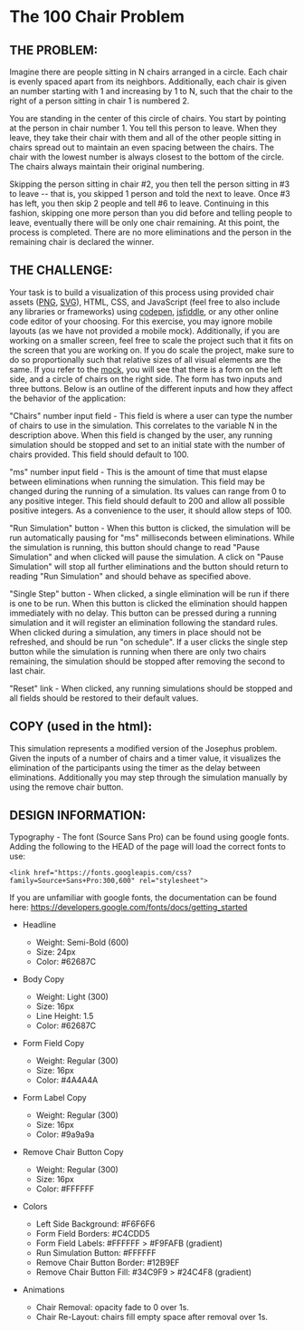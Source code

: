 # The 100 Chair Problem

## THE PROBLEM:
Imagine there are people sitting in N chairs arranged in a circle. Each chair is evenly spaced apart from its neighbors. Additionally, each chair is given an number starting with 1 and increasing by 1 to N, such that the chair to the right of a person sitting in chair 1 is numbered 2.

You are standing in the center of this circle of chairs. You start by pointing at the person in chair number 1. You tell this person to leave. When they leave, they take their chair with them and all of the other people sitting in chairs spread out to maintain an even spacing between the chairs. The chair with the lowest number is always closest to the bottom of the circle. The chairs always maintain their original numbering.

Skipping the person sitting in chair #2, you then tell the person sitting in #3 to leave -- that is, you skipped 1 person and told the next to leave. Once #3 has left, you then skip 2 people and tell #6 to leave. Continuing in this fashion, skipping one more person than you did before and telling people to leave, eventually there will be only one chair remaining. At this point, the process is completed. There are no more eliminations and the person in the remaining chair is declared the winner.

## THE CHALLENGE:
Your task is to build a visualization of this process using provided chair assets ([PNG](https://media1.popsugar-assets.com/static/imgs/interview/chair.png), [SVG](https://media1.popsugar-assets.com/static/imgs/interview/chair.svg)), HTML, CSS, and JavaScript (feel free to also include any libraries or frameworks) using [codepen](https://codepen.io), [jsfiddle](https://jsfiddle.net), or any other online code editor of your choosing. For this exercise, you may ignore mobile layouts (as we have not provided a mobile mock). Additionally, if you are working on a smaller screen, feel free to scale the project such that it fits on the screen that you are working on. If you do scale the project, make sure to do so proportionally such that relative sizes of all visual elements are the same. If you refer to the [mock](https://media1.popsugar-assets.com/static/imgs/interview/100_Chair_Problem.png), you will see that there is a form on the left side, and a circle of chairs on the right side. The form has two inputs and three buttons. Below is an outline of the different inputs and how they affect the behavior of the application:

"Chairs" number input field - This field is where a user can type the number of chairs to use in the simulation. This correlates to the variable N in the description above. When this field is changed by the user, any running simulation should be stopped and set to an initial state with the number of chairs provided. This field should default to 100.

"ms" number input field - This is the amount of time that must elapse between eliminations when running the simulation. This field may be changed during the running of a simulation. Its values can range from 0 to any positive integer. This field should default to 200 and allow all possible positive integers. As a convenience to the user, it should allow steps of 100.

"Run Simulation" button - When this button is clicked, the simulation will be run automatically pausing for "ms" milliseconds between eliminations. While the simulation is running, this button should change to read "Pause Simulation" and when clicked will pause the simulation. A click on "Pause Simulation" will stop all further eliminations and the button should return to reading "Run Simulation" and should behave as specified above.

"Single Step" button - When clicked, a single elimination will be run if there is one to be run. When this button is clicked the elimination should happen immediately with no delay. This button can be pressed during a running simulation and it will register an elimination following the standard rules. When clicked during a simulation, any timers in place should not be refreshed, and should be run "on schedule". If a user clicks the single step button while the simulation is running when there are only two chairs remaining, the simulation should be stopped after removing the second to last chair.

"Reset" link - When clicked, any running simulations should be stopped and all fields should be restored to their default values.

## COPY (used in the html):
This simulation represents a modified version of the Josephus problem. Given the inputs of a number of chairs and a timer value, it visualizes the elimination of the participants using the timer as the delay between eliminations. Additionally you may step through the simulation manually by using the remove chair button.

## DESIGN INFORMATION:
Typography - The font (Source Sans Pro) can be found using google fonts. Adding the following to the HEAD of the page will load the correct fonts to use:
```
<link href="https://fonts.googleapis.com/css?family=Source+Sans+Pro:300,600" rel="stylesheet">
```
If you are unfamiliar with google fonts, the documentation can be found here: https://developers.google.com/fonts/docs/getting_started

* Headline
  * Weight: Semi-Bold (600)
  * Size: 24px
  * Color: #62687C
* Body Copy
  * Weight: Light (300)
  * Size: 16px
  * Line Height: 1.5
  * Color: #62687C
* Form Field Copy
  * Weight: Regular (300)
  * Size: 16px
  * Color: #4A4A4A
* Form Label Copy
  * Weight: Regular (300)
  * Size: 16px
  * Color: #9a9a9a
* Remove Chair Button Copy
  * Weight: Regular (300)
  * Size: 16px
  * Color: #FFFFFF

* Colors
  * Left Side Background: #F6F6F6
  * Form Field Borders: #C4CDD5
  * Form Field Labels: #FFFFFF > #F9FAFB (gradient)
  * Run Simulation Button: #FFFFFF
  * Remove Chair Button Border: #12B9EF
  * Remove Chair Button Fill: #34C9F9 > #24C4F8 (gradient)
* Animations
  * Chair Removal: opacity fade to 0 over 1s.
  * Chair Re-Layout: chairs fill empty space after removal over 1s.